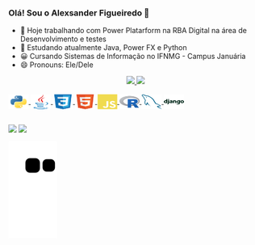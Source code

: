 ### Olá! Sou o Alexsander Figueiredo 👋

- 🔭 Hoje trabalhando com Power Platarform na RBA Digital na área de Desenvolvimento e testes
- 🌱 Estudando atualmente Java, Power FX e Python
- 😀 Cursando Sistemas de Informação no IFNMG - Campus Januária
- 😄 Pronouns: Ele/Dele

<div align="center">
  <a href="https://github.com/AlexsanderFS">
  <img height="180em" src="https://github-readme-stats.vercel.app/api?username=AlexsanderFS&show_icons=true&theme=dark&include_all_commits=true&count_private=true"/>
  <img height="180em" src="https://github-readme-stats.vercel.app/api/top-langs/?username=AlexsanderFS&layout=compact&langs_count=7&theme=dark"/>
</div>

<div style="display: inline_block"><br>
  <img align="center" alt="Alex-Python" height="30" width="40" src="https://raw.githubusercontent.com/devicons/devicon/master/icons/python/python-original.svg">
  <img align="center" alt="Alex-J" height="30" width="40" src="https://github.com/devicons/devicon/blob/master/icons/java/java-original.svg">
  <img align="center" alt="Alex-CSS3" height="30" width="40" src="https://github.com/devicons/devicon/blob/master/icons/css3/css3-original.svg">
  <img align="center" alt="Alex-HTML" height="30" width="40" src="https://raw.githubusercontent.com/devicons/devicon/master/icons/html5/html5-original.svg">
  <img align="center" alt="Alex-Js" height="30" width="40" src="https://raw.githubusercontent.com/devicons/devicon/master/icons/javascript/javascript-plain.svg">
  <img align="center" alt="Alex-R" height="30" width="40" src="https://github.com/devicons/devicon/blob/master/icons/r/r-original.svg">
  <img align="center" alt="Alex-SQL" height="30" width="40" src="https://github.com/devicons/devicon/blob/master/icons/mysql/mysql-original.svg">
  <img align="center" alt="Alex-DJANGO" height="30" width="40" src="https://github.com/devicons/devicon/blob/master/icons/django/django-plain-wordmark.svg">
</div>
  
  ##
 
<div> 
  <a href = "mailto:alexsanderfigueiredo10@gmail.com"><img src="https://img.shields.io/badge/-Gmail-%23333?style=for-the-badge&logo=gmail&logoColor=white" target="_blank"></a>
  <a href="https://www.linkedin.com/in/alexsander-figueiredo-36737b190/" target="_blank"><img src="https://img.shields.io/badge/-LinkedIn-%230077B5?style=for-the-badge&logo=linkedin&logoColor=white" target="_blank"></a> 
 
  ![Snake animation](https://github.com/rafaballerini/rafaballerini/blob/output/github-contribution-grid-snake.svg)
 
</div>
